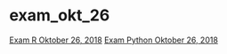 # exam_okt_26

[Exam R Oktober 26, 2018](https://github.com/SemMoz/exam_okt_26/blob/master/Resit_2_student%20(1).ipynb)
[Exam Python Oktober 26, 2018](https://github.com/SemMoz/exam_okt_26/blob/master/exam_Oct_26_2018%20(1).ipynb)
